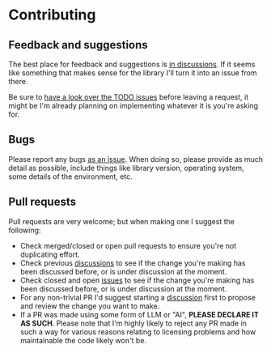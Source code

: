 # Contributing

## Feedback and suggestions

The best place for feedback and suggestions is [in
discussions](https://github.com/davep/textual-fspicker/discussions). If it seems like
something that makes sense for the library I'll turn it into an issue from
there.

Be sure to [have a look over the TODO
issues](https://github.com/davep/textual-fspicker/issues?q=is%3Aissue+is%3Aopen+label%3ATODO)
before leaving a request, it might be I'm already planning on implementing
whatever it is you're asking for.

## Bugs

Please report any bugs [as an issue](https://github.com/davep/textual-fspicker/issues).
When doing so, please
provide as much detail as possible, include things like library version,
operating system, some details of the environment, etc.

## Pull requests

Pull requests are very welcome; but when making one I suggest the following:

- Check merged/closed or open pull requests to ensure you're not duplicating
  effort.
- Check previous [discussions](https://github.com/davep/textual-fspicker/discussions)
  to see if the change you're making has been discussed before, or is under
  discussion at the moment.
- Check closed and open [issues](https://github.com/davep/textual-fspicker/issues) to
  see if the change you're making has been discussed before, or is under
  discussion at the moment.
- For any non-trivial PR I'd suggest starting a
  [discussion](https://github.com/davep/textual-fspicker/discussions) first to
  propose and review the change you want to make.
- If a PR was made using some form of LLM or "AI", **PLEASE DECLARE IT AS
  SUCH**. Please note that I'm highly likely to reject any PR made in such a
  way for various reasons relating to licensing problems and how
  maintainable the code likely won't be.

[//]: # (CONTRIBUTING.md ends here)
